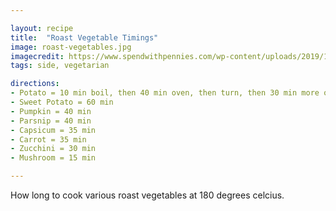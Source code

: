 ```yaml
---

layout: recipe
title:  "Roast Vegetable Timings"
image: roast-vegetables.jpg
imagecredit: https://www.spendwithpennies.com/wp-content/uploads/2019/10/Sabra-Hummus-Vinaigrette-IGP-SpendWithPennies-7.jpg
tags: side, vegetarian

directions:
- Potato = 10 min boil, then 40 min oven, then turn, then 30 min more oven
- Sweet Potato = 60 min
- Pumpkin = 40 min
- Parsnip = 40 min
- Capsicum = 35 min
- Carrot = 35 min
- Zucchini = 30 min
- Mushroom = 15 min

---
```


How long to cook various roast vegetables at 180 degrees celcius.